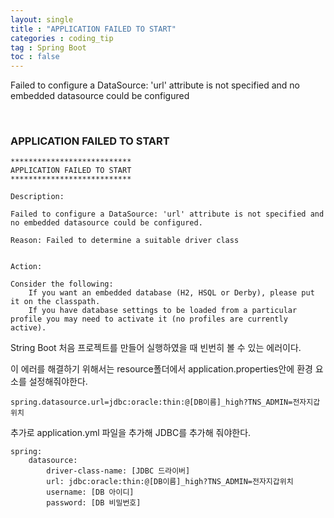 ```yaml
---
layout: single
title : "APPLICATION FAILED TO START"
categories : coding_tip
tag : Spring Boot
toc : false
---
```


Failed to configure a DataSource: 'url' attribute is not specified and no embedded datasource could be configured

<br>

### APPLICATION FAILED TO START

```
***************************
APPLICATION FAILED TO START
***************************

Description:

Failed to configure a DataSource: 'url' attribute is not specified and no embedded datasource could be configured.

Reason: Failed to determine a suitable driver class


Action:

Consider the following:
	If you want an embedded database (H2, HSQL or Derby), please put it on the classpath.
	If you have database settings to be loaded from a particular profile you may need to activate it (no profiles are currently active).
```

String Boot 처음 프로젝트를 만들어 실행하였을 때 빈번히 볼 수 있는 에러이다.

이 에러를 해결하기 위해서는 resource폴더에서 application.properties안에 환경 요소를 설정해줘야한다.

```
spring.datasource.url=jdbc:oracle:thin:@[DB이름]_high?TNS_ADMIN=전자지갑위치
```

추가로 application.yml 파일을 추가해 JDBC를 추가해 줘야한다.

```
spring: 
	datasource: 
		driver-class-name: [JDBC 드라이버]
		url: jdbc:oracle:thin:@[DB이름]_high?TNS_ADMIN=전자지갑위치
		username: [DB 아이디] 
		password: [DB 비밀번호]
```

